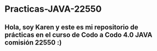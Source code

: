 # Practicas-JAVA-22550

## Hola, soy Karen y este es mi repositorio de prácticas en el curso de Codo a Codo 4.0 JAVA comisión 22550 :)
